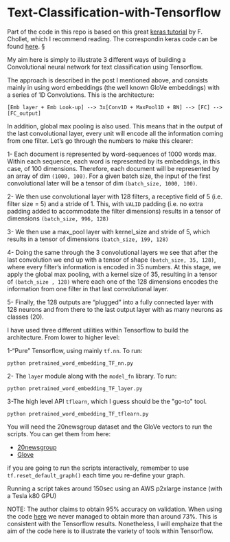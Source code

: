 # Text-Classification-with-Tensorflow

Part of the code in this repo is based on this great [keras tutorial](https://blog.keras.io/using-pre-trained-word-embeddings-in-a-keras-model.html) by F. Chollet, which I recommend reading. The correspondin keras code can be found [here](https://github.com/fchollet/keras/blob/master/examples/pretrained_word_embeddings.py). §

My aim here is simply to illustrate 3 different ways of building a Convolutional neural network for text classification using Tensorflow. 

The approach is described in the post I mentioned above, and consists mainly in using word embeddings (the well known GloVe embeddings) with a series of 1D Convolutions. This is the architecture:

`[Emb layer + Emb Look-up] --> 3x[Conv1D + MaxPool1D + BN] --> [FC] --> [FC_output]`

In addition, global max pooling is also used. This means that in the output of the last convolutional layer, every unit will encode all the information coming from one filter. Let’s go through the numbers to make this clearer: 

1- Each document is represented by word-sequences of 1000 words max. Within each sequence, each word is represented by its embeddings, in this case, of 100 dimensions. Therefore, each document will be represented by an array of dim `(1000, 100)`. For a given batch size, the input of the first convolutional later will be a tensor of dim `(batch_size, 1000, 100)`.

2- We then use  convolutional layer with 128 filters, a receptive field of 5 (i.e. filter size = 5) and a stride of 1. This, with `VALID` padding (i.e. no extra padding added to accommodate the filter dimensions) results in a tensor of dimensions `(batch_size, 996, 128)`

3- We then use a max_pool layer with kernel_size and stride of 5, which results in a tensor of dimensions `(batch_size, 199, 128)`

4- Doing the same through the 3 convolutional layers we see that after the last convolution we end up with a tensor of shape `(batch_size, 35, 128)`, where every filter’s information is encoded in 35 numbers. At this stage, we apply the global max pooling, with a kernel size of 35, resulting in a tensor of `(batch_size , 128)`  where each one of the 128 dimensions encodes the information from one filter in that last convolutional layer. 

5- Finally, the 128 outputs are “plugged” into a fully connected layer with 128 neurons and from there to the last output layer with as many neurons as classes (20).

I have used three different utilities within Tensorflow to build the architecture. From lower to higher level:

1-“Pure” Tensorflow, using mainly `tf.nn`. To run: 

`python pretrained_word_embedding_TF_nn.py`

2- The `layer` module along with the `model_fn` library. To run:

`python pretrained_word_embedding_TF_layer.py`

3-The high level API `tflearn`, which I guess should be the "go-to" tool. 

`python pretrained_word_embedding_TF_tflearn.py`
 
You will need the 20newsgroup dataset and the GloVe vectors to run the scripts. You can get them from here: 
* [20newsgroup](http://www.cs.cmu.edu/afs/cs.cmu.edu/project/theo-20/www/data/news20.html)
* [Glove](https://nlp.stanford.edu/projects/glove/)

if you are going to run the scripts interactively, remember to use `tf.reset_default_graph()` each time you re-define your graph. 

Running a script takes around 150sec using an AWS p2xlarge instance (with a Tesla k80 GPU)

NOTE: The author claims to obtain 95% accuracy on validation. When using the code [here](https://github.com/fchollet/keras/blob/master/examples/pretrained_word_embeddings.py) we never managed to obtain more than around 73%. This is consistent with the Tensorflow results. Nonetheless, I will emphaize that the aim of the code here is to illustrate the variety of tools within Tensorflow.  
 
 
